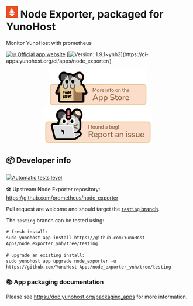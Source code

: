 <!--
N.B.: This README was automatically generated by <https://github.com/YunoHost/apps_tools/blob/main/readme_generator>
It shall NOT be edited by hand.
-->

<h1>
  <img src="https://raw.githubusercontent.com/YunoHost/apps/main/logos/node_exporter.png" width="32px" alt="Logo of Node Exporter">
  Node Exporter, packaged for YunoHost
</h1>

Monitor YunoHost with prometheus

[![🌐 Official app website](https://img.shields.io/badge/Official_app_website-darkgreen?style=for-the-badge)](https://prometheus.io/docs/guides/node-exporter/)
[![Version: 1.9.1~ynh3](https://img.shields.io/badge/Version-1.9.1~ynh3-rgba(0,150,0,1)?style=for-the-badge)](https://ci-apps.yunohost.org/ci/apps/node_exporter/)

<div align="center">
<a href="https://apps.yunohost.org/app/node_exporter"><img height="100px" src="https://github.com/YunoHost/yunohost-artwork/raw/refs/heads/main/badges/neopossum-badges/badge_more_info_on_the_appstore.svg"/></a>
<a href="https://github.com/YunoHost-Apps/node_exporter_ynh/issues"><img height="100px" src="https://github.com/YunoHost/yunohost-artwork/raw/refs/heads/main/badges/neopossum-badges/badge_report_an_issue.svg"/></a>
</div>

## 📦 Developer info

[![Automatic tests level](https://apps.yunohost.org/badge/cilevel/node_exporter)](https://ci-apps.yunohost.org/ci/apps/node_exporter/)

🛠️ Upstream Node Exporter repository: <https://github.com/prometheus/node_exporter>

Pull request are welcome and should target the [`testing` branch](https://github.com/YunoHost-Apps/node_exporter_ynh/tree/testing).

The `testing` branch can be tested using:
```
# fresh install:
sudo yunohost app install https://github.com/YunoHost-Apps/node_exporter_ynh/tree/testing

# upgrade an existing install:
sudo yunohost app upgrade node_exporter -u https://github.com/YunoHost-Apps/node_exporter_ynh/tree/testing
```

### 📚 App packaging documentation

Please see <https://doc.yunohost.org/packaging_apps> for more information.
